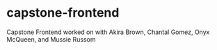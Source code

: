 # capstone-frontend
Capstone Frontend worked on with Akira Brown, Chantal Gomez, Onyx McQueen, and Mussie Russom
